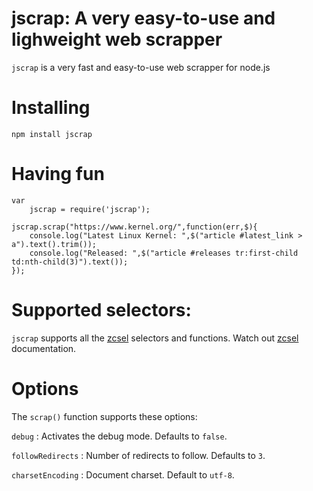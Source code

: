 # jscrap: A very easy-to-use and lighweight web scrapper

`jscrap` is a very fast and easy-to-use web scrapper for node.js

# Installing

	npm install jscrap

# Having fun

	var
	    jscrap = require('jscrap');

	jscrap.scrap("https://www.kernel.org/",function(err,$){
	    console.log("Latest Linux Kernel: ",$("article #latest_link > a").text().trim());
	    console.log("Released: ",$("article #releases tr:first-child td:nth-child(3)").text());
	});

# Supported selectors:

`jscrap` supports all the [zcsel](https://www.npmjs.org/package/zcsel) selectors and functions.
Watch out [zcsel](https://www.npmjs.org/package/zcsel) documentation.

# Options

The `scrap()` function supports these options:

`debug` : Activates the debug mode. Defaults to `false`.

`followRedirects` : Number of redirects to follow. Defaults to `3`.

`charsetEncoding` : Document charset. Default to `utf-8`.
